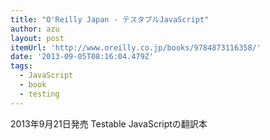 ```yaml
---
title: "O'Reilly Japan - テスタブルJavaScript"
author: azu
layout: post
itemUrl: 'http://www.oreilly.co.jp/books/9784873116358/'
date: '2013-09-05T08:16:04.479Z'
tags:
  - JavaScript
  - book
  - testing
---
```

2013年9月21日発売
Testable JavaScriptの翻訳本

